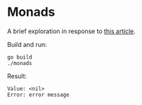 # Monads

A brief exploration in response to [this article](https://innoq.com/en/blog/golang-errors-monads/).

Build and run:
```
go build
./monads
```

Result:
```
Value: <nil>
Error: error message
```
